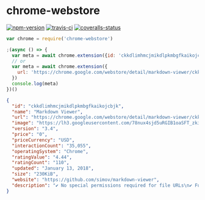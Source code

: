 
# chrome-webstore

[![npm-version]][npm] [![travis-ci]][travis] [![coveralls-status]][coveralls]

```js
var chrome = require('chrome-webstore')

;(async () => {
  var meta = await chrome.extension({id: 'ckkdlimhmcjmikdlpkmbgfkaikojcbjk'})
  // or
  var meta = await chrome.extension({
    url: 'https://chrome.google.com/webstore/detail/markdown-viewer/ckkdlimhmcjmikdlpkmbgfkaikojcbjk'
  })
  console.log(meta)
})()
```

```json
{
  "id": "ckkdlimhmcjmikdlpkmbgfkaikojcbjk",
  "name": "Markdown Viewer",
  "url": "https://chrome.google.com/webstore/detail/markdown-viewer/ckkdlimhmcjmikdlpkmbgfkaikojcbjk",
  "image": "https://lh3.googleusercontent.com/78nux4sjd5uRGIB1oaSFT_zkiktsy-GX_HAGTrKlxnOiw1Jc7Fwhx8IijRpoqYgeiuuPxzQa=w128-h128-e365",
  "version": "3.4",
  "price": "0",
  "priceCurrency": "USD",
  "interactionCount": "35,055",
  "operatingSystem": "Chrome",
  "ratingValue": "4.44",
  "ratingCount": "110",
  "updated": "January 13, 2018",
  "size": "230KiB",
  "website": "https://github.com/simov/markdown-viewer",
  "description": "✔ No special permissions required for file URLs\n✔ Full control over the allowed origins\n✔ Supports multiple markdown parsers\n✔ Full control over the compiler options\n✔ Themes support (including GitHub theme)\n✔ Supports GitHub Flavored Markdown\n✔ Syntax highlighted code blocks\n✔ Generates Table of Contents (TOC)\n✔ Remembers scroll position\n✔ Emoji support\n✔ MathJax support\n✔ Settings synchronization\n✔ Raw and rendered markdown views\n✔ Detects markdown by header and path\n✔ Toggle Content Security Policy\n✔ Free and Open Source\n\n✚ Local Files\n\n1. Navigate to chrome://extensions\n2. Make sure that the 'Allow access to file URLs' checkbox is checked for the Markdown Viewer extension\n\n✚ Remote Files\n\n1. Click on the Markdown Viewer icon and select 'Advanced Options'\n2. Add the origin that you want enabled for the Markdown Viewer extension\n\n✚ Compiler Options\n\n✔ Compilers: Marked, Remark\n✔ Documentation: https://github.com/simov/markdown-viewer#compiler-options\n\n✚ Content Options\n\n✔ Features: TOC, Scroll, Emoji, Mathjax\n✔ Documentation: https://github.com/simov/markdown-viewer#content-options\n\n✚ Full Documentation\n\n✔ https://github.com/simov/markdown-viewer"
}
```


  [npm-version]: https://img.shields.io/npm/v/chrome-webstore.svg?style=flat-square (NPM Package Version)
  [travis-ci]: https://img.shields.io/travis/simov/chrome-webstore/master.svg?style=flat-square (Build Status - Travis CI)
  [coveralls-status]: https://img.shields.io/coveralls/simov/chrome-webstore.svg?style=flat-square (Test Coverage - Coveralls)
  [codecov-status]: https://img.shields.io/codecov/c/github/simov/chrome-webstore.svg?style=flat-square (Test Coverage - Codecov)

  [npm]: https://www.npmjs.com/package/chrome-webstore
  [travis]: https://travis-ci.org/simov/chrome-webstore
  [coveralls]: https://coveralls.io/github/simov/chrome-webstore
  [codecov]: https://codecov.io/github/simov/chrome-webstore?branch=master

